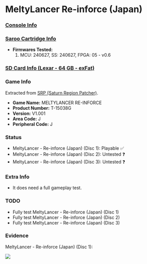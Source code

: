 # MeltyLancer Re-inforce (Japan)

### [Console Info](../../../../../Info/Consoles/VA13/README.md)

### [Saroo Cartridge Info](../../../../../Info/Cartridges/RetroGameParadiseStore/1.32F/README.md)

- <b>Firmwares Tested:</b>
  1. MCU: 240627, SS: 240627, FPGA: 05 - v0.6

### [SD Card Info (Lexar - 64 GB - exFat)](../../../../../Info/SdCards/Lexar/64GB/exfat/README.md)

### Game Info

Extracted from [SRP (Saturn Region Patcher)](https://segaxtreme.net/resources/saturn-region-patcher.81/download).

- <b>Game Name:</b> MELTYLANCER RE-INFORCE
- <b>Product Number:</b> T-15038G
- <b>Version:</b> V1.001
- <b>Area Code:</b> J
- <b>Peripheral Code:</b> J

### Status

- MeltyLancer - Re-inforce (Japan) (Disc 1): Playable :white_check_mark:
- MeltyLancer - Re-inforce (Japan) (Disc 2): Untested :question:
- MeltyLancer - Re-inforce (Japan) (Disc 3): Untested :question:

### Extra Info

- It does need a full gameplay test.

### TODO

- Fully test MeltyLancer - Re-inforce (Japan) (Disc 1)
- Fully test MeltyLancer - Re-inforce (Japan) (Disc 2)
- Fully test MeltyLancer - Re-inforce (Japan) (Disc 3)

### Evidence

MeltyLancer - Re-inforce (Japan) (Disc 1):

[![](https://img.youtube.com/vi/YBnZDh-Wpc4/0.jpg)](https://www.youtube.com/watch?v=YBnZDh-Wpc4)
